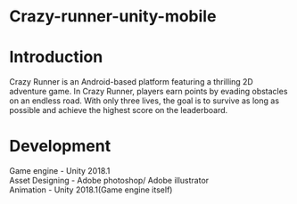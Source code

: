 # Crazy-runner-unity-mobile

# Introduction
Crazy Runner is an Android-based platform featuring a thrilling 2D adventure game. In Crazy Runner, players earn points by evading obstacles on an endless road. With only three lives, the goal is to survive as long as possible and achieve the highest score on the leaderboard.

# Development

Game engine - Unity 2018.1</br>
Asset Designing - Adobe photoshop/ Adobe illustrator</br>
Animation - Unity 2018.1(Game engine itself)</br>


